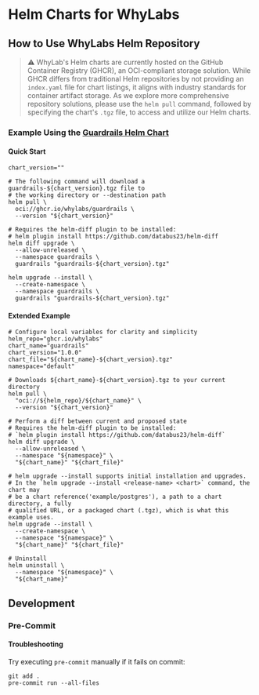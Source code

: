 # Helm Charts for WhyLabs

## How to Use WhyLabs Helm Repository

> :warning: WhyLab's Helm charts are currently hosted on the GitHub Container
> Registry (GHCR), an OCI-compliant storage solution. While GHCR differs from
> traditional Helm repositories by not providing an `index.yaml` file for chart
> listings, it aligns with industry standards for container artifact storage. As
> we explore more comprehensive repository solutions, please use the `helm pull`
> command, followed by specifying the chart's `.tgz` file, to access and utilize
> our Helm charts.

### Example Using the [Guardrails Helm Chart](./charts/guardrails/)

#### Quick Start

```shell
chart_version=""

# The following command will download a guardrails-${chart_version}.tgz file to
# the working directory or --destination path
helm pull \
  oci://ghcr.io/whylabs/guardrails \
  --version "${chart_version}"

# Requires the helm-diff plugin to be installed:
# helm plugin install https://github.com/databus23/helm-diff
helm diff upgrade \
  --allow-unreleased \
  --namespace guardrails \
  guardrails "guardrails-${chart_version}.tgz"

helm upgrade --install \
  --create-namespace \
  --namespace guardrails \
  guardrails "guardrails-${chart_version}.tgz"
```

#### Extended Example
```shell
# Configure local variables for clarity and simplicity
helm_repo="ghcr.io/whylabs"
chart_name="guardrails"
chart_version="1.0.0"
chart_file="${chart_name}-${chart_version}.tgz"
namespace="default"

# Downloads ${chart_name}-${chart_version}.tgz to your current directory
helm pull \
  "oci://${helm_repo}/${chart_name}" \
  --version "${chart_version}"

# Perform a diff between current and proposed state
# Requires the helm-diff plugin to be installed:
# `helm plugin install https://github.com/databus23/helm-diff`
helm diff upgrade \
  --allow-unreleased \
  --namespace "${namespace}" \
  "${chart_name}" "${chart_file}"

# helm upgrade --install supports initial installation and upgrades.
# In the `helm upgrade --install <release-name> <chart>` command, the chart may
# be a chart reference('example/postgres'), a path to a chart directory, a fully
# qualified URL, or a packaged chart (.tgz), which is what this example uses.
helm upgrade --install \
  --create-namespace \
  --namespace "${namespace}" \
  "${chart_name}" "${chart_file}"

# Uninstall
helm uninstall \
  --namespace "${namespace}" \
  "${chart_name}"
```

## Development

### Pre-Commit

#### Troubleshooting

Try executing `pre-commit` manually if it fails on commit:

```shell
git add .
pre-commit run --all-files
```
